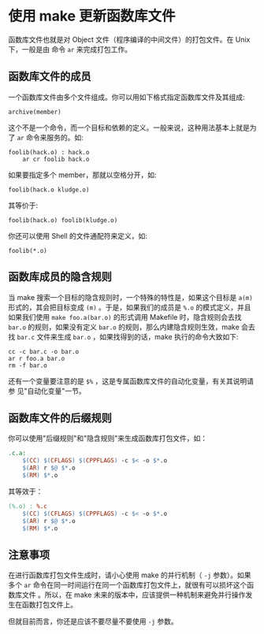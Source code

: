 # 使用 make 更新函数库文件

函数库文件也就是对 Object 文件（程序编译的中间文件）的打包文件。在 Unix 下，一般是由
命令 `ar` 来完成打包工作。

## 函数库文件的成员

一个函数库文件由多个文件组成。你可以用如下格式指定函数库文件及其组成:

    archive(member)

这个不是一个命令，而一个目标和依赖的定义。一般来说，这种用法基本上就是为了
`ar` 命令来服务的。如:

    foolib(hack.o) : hack.o
        ar cr foolib hack.o

如果要指定多个 member，那就以空格分开，如:

    foolib(hack.o kludge.o)

其等价于:

    foolib(hack.o) foolib(kludge.o)

你还可以使用 Shell 的文件通配符来定义，如:

    foolib(*.o)

## 函数库成员的隐含规则

当 make 搜索一个目标的隐含规则时，一个特殊的特性是，如果这个目标是 `a(m)`
形式的，其会把目标变成 `(m)` 。于是，如果我们的成员是 `%.o`
的模式定义，并且如果我们使用 `make foo.a(bar.o)`
的形式调用 Makefile 时，隐含规则会去找 `bar.o` 的规则，如果没有定义
`bar.o` 的规则，那么内建隐含规则生效，make 会去找 `bar.c` 文件来生成
`bar.o` ，如果找得到的话，make 执行的命令大致如下:

    cc -c bar.c -o bar.o
    ar r foo.a bar.o
    rm -f bar.o

还有一个变量要注意的是 `$%`
，这是专属函数库文件的自动化变量，有关其说明请参 见"自动化变量"一节。

## 函数库文件的后缀规则

你可以使用"后缀规则"和"隐含规则"来生成函数库打包文件，如：

```makefile
.c.a:
    $(CC) $(CFLAGS) $(CPPFLAGS) -c $< -o $*.o
    $(AR) r $@ $*.o
    $(RM) $*.o
```

其等效于：

```makefile
(%.o) : %.c
    $(CC) $(CFLAGS) $(CPPFLAGS) -c $< -o $*.o
    $(AR) r $@ $*.o
    $(RM) $*.o
```

## 注意事项

在进行函数库打包文件生成时，请小心使用 make 的并行机制（ `-j`
参数）。如果多个 `ar`
命令在同一时间运行在同一个函数库打包文件上，就很有可以损坏这个函数库文件
。所以，在 make 未来的版本中，应该提供一种机制来避免并行操作发生在函数打包文件上。

但就目前而言，你还是应该不要尽量不要使用 `-j` 参数。
